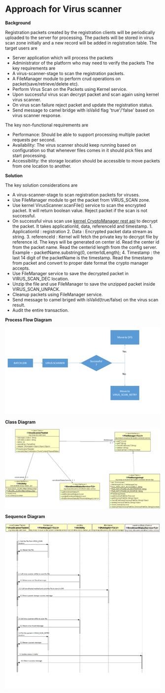 # Approach for Virus scanner

**Background**

Registration packets created by the registration clients will be periodically uploaded to the server for processing. The packets will be stored in virus scan zone initially and a new record will be added in registration table.
The target users are
-	Server application which will process the packets
-	Administrator of the platform who may need to verify the packets
The key requirements are
-	A virus-scanner-stage to scan the registration packets.
-	A FileManager module to perform crud operations on packet(save/retrieve/delete etc).
-	Perform Virus Scan on the Packets using Kernel service.
-   Upon successful virus scan decrypt packet and scan again using kernel virus scanner.
-	On virus scan failure reject packet and update the registration status.
-   Send message to camel bridge with isValid flag 'true'/'false' based on virus scanner response.

The key non-functional requirements are
-	Performance: Should be able to support processing multiple packet requests per second.
-	Availability: The virus scanner should keep running based on configuration so that whenever files comes in it should pick files and start processing.
-	Accessibility: the storage location should be accessible to move packets from one location to another.


**Solution**

The key solution considerations are
-	A virus-scanner-stage to scan registration packets for viruses.
-	Use FileManager module to get the packet from VIRUS_SCAN zone.
-   Use kernel VirusScanner.scanFile() service to scan the encrypted packet. It will return boolean value. Reject packet if the scan is not successful.
-	On successful virus scan use [kernel CryptoManager rest api](https://github.com/mosip/mosip/wiki/Kernel-APIs#2-crypto-manager) to decrypt the packet. It takes applicationId, data, referenceId and timestamp.
		1. ApplicationId : registration
		2. Data : Encrypted packet data stream as string.
		3. referenceId : Kernel will fetch the private key to decrypt file by reference id. The keys will be generated on center id. Read the center id from the packet name. Read the centerid length from the config server. Example - packetName.substring(0, centerIdLength);
		4. Timestamp : the last 14 digit of the packetName is the timestamp. Read the timestamp from packet and convert to proper date format the crypto manager accepts.
-	Use FileManager service to save the decrypted packet in VIRUS_SCAN_DEC location.
-	Unzip the file and use FileManager to save the unzipped packet inside VIRUS_SCAN_UNPACK.
- Cleanup packets using FileManager service.
- Send message to camel briged with isValid(true/false) on the virus scan result.
-	Audit the entire transaction.


**Process Flow Diagram**

![Virus scanner process flow diagram](_images/virus_scanner_process_flow.png)

**Class Diagram**

![Virus scanner class diagram](_images/virus_scanner_process_class_diagram.png)

**Sequence Diagram**

![Virus scanner sequence diagram](_images/virus_scanner_process_seq_diagram.png)
